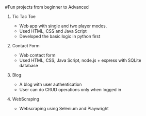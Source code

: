 #Fun projects from beginner to Advanced

1. Tic Tac Toe
    - Web app with single and two player modes.
    - Used HTML, CSS and Java Script
    - Developed the basic logic in python first

2. Contact Form
    - Web contact form
    - Used HTML, CSS, Java Script, node.js + express with SQLite database

3. Blog
    - A blog with user authentication 
    - User can do CRUD operations only when logged in

4. WebScraping
    - Webscraping using Selenium and Playwright